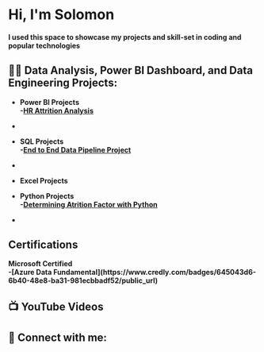 <h1>Hi, I'm Solomon </h1>
<h4>I used this space to showcase my projects and skill-set in coding and popular technologies</h4>

<h2>👨‍💻 Data Analysis, Power BI Dashboard, and Data Engineering Projects:</h2>

- <b>Power  BI Projects<br/>
-[HR Attrition Analysis](https://github.com/SolomonOlaotan/Power-BI-Dashboard/tree/main)
- </b>

  
- <b>SQL Projects<br/>
-[End to End Data Pipeline Project](https://github.com/SolomonOlaotan/End-to-End-Data-ELT-Pipeline)
- <b/>
- <b>Excel Projects</b>
 
- <b>Python Projects<br/>
-[Determining Atrition Factor with Python](https://github.com/SolomonOlaotan/Utiva-Data-Science-Project)
- <br/>

<h2> Certifications</h2>
Microsoft Certified<br/> 
-[Azure Data Fundamental](https://www.credly.com/badges/645043d6-6b40-48e8-ba31-981ecbbadf52/public_url)


<h2>📺 YouTube Videos</h2>



<h2> 🤳 Connect with me:</h2>



[twitter]: https://twitter.com/joshmadakor
[youtube]: https://www.youtube.com/c/joshmadakor
[instagram]: https://www.instagram.com/joshmadakor/
[linkedin]: https://linkedin.com/in/joshmadakor
